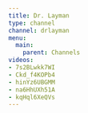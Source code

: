 ```yaml
---
title: Dr. Layman
type: channel
channel: drlayman
menu:
  main:
    parent: Channels
videos:
- 7s2BLwkk7WI
- Ckd_f4KOPb4
- hinYz6UBGMM
- na6HhUXh51A
- kqHql6XeQVs
---
```

